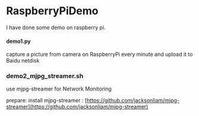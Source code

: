 # RaspberryPiDemo
I have done some demo on raspberry pi.

#### demo1.py 
  capture a picture from camera on RaspberryPi every minute and upload it to Baidu netdisk

### demo2_mjpg_streamer.sh
   use mjpg-streamer for Network Monitoring
   
   prepare: install mjpg-streamer : [https://github.com/jacksonliam/mjpg-streamer](https://github.com/jacksonliam/mjpg-streamer) 
   

